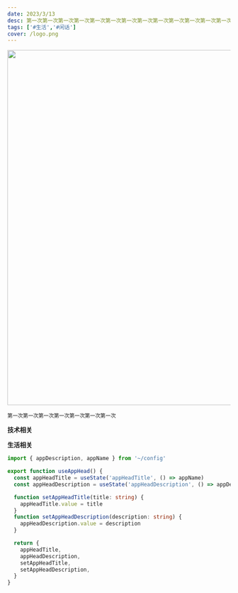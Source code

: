 ```yaml
---
date: 2023/3/13
desc: 第一次第一次第一次第一次第一次第一次第一次第一次第一次第一次第一次第一次第一次第一次第一次第一次第一次第一次第一次第一次第一次第一次第一次第一次第一次第一次第一次第一次
tags: ['#生活','#闲话']
cover: /logo.png
---
```


<img src="https://cdn.jsdelivr.net/gh/pinky-pig/pic-bed/images20230313114545.png" width=800/>  

<small>第一次第一次第一次第一次第一次第一次第一次</small>  

**技术相关**


**生活相关**  


```ts
import { appDescription, appName } from '~/config'

export function useAppHead() {
  const appHeadTitle = useState('appHeadTitle', () => appName)
  const appHeadDescription = useState('appHeadDescription', () => appDescription)

  function setAppHeadTitle(title: string) {
    appHeadTitle.value = title
  }
  function setAppHeadDescription(description: string) {
    appHeadDescription.value = description
  }

  return {
    appHeadTitle,
    appHeadDescription,
    setAppHeadTitle,
    setAppHeadDescription,
  }
}
```
